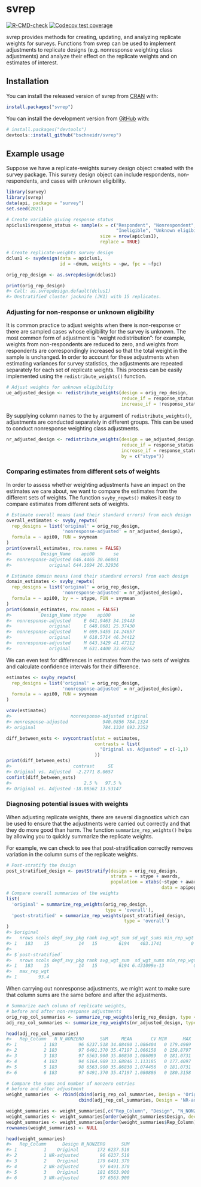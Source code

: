 
<!-- README.md is generated from README.Rmd. Please edit that file -->

# svrep

<!-- badges: start -->

[![R-CMD-check](https://github.com/bschneidr/svrep/workflows/R-CMD-check/badge.svg)](https://github.com/bschneidr/svrep/actions)
[![Codecov test
coverage](https://codecov.io/gh/bschneidr/svrep/branch/main/graph/badge.svg)](https://app.codecov.io/gh/bschneidr/svrep?branch=main)
<!-- badges: end -->

svrep provides methods for creating, updating, and analyzing replicate
weights for surveys. Functions from svrep can be used to implement
adjustments to replicate designs (e.g. nonresponse weighting class
adjustments) and analyze their effect on the replicate weights and on
estimates of interest.

## Installation

You can install the released version of svrep from
[CRAN](https://CRAN.R-project.org) with:

``` r
install.packages("svrep")
```

You can install the development version from
[GitHub](https://github.com/) with:

``` r
# install.packages("devtools")
devtools::install_github("bschneidr/svrep")
```

## Example usage

Suppose we have a replicate-weights survey design object created with
the survey package. This survey design object can include respondents,
non-respondents, and cases with unknown eligibility.

``` r
library(survey)
library(svrep)
data(api, package = "survey")
set.seed(2021)

# Create variable giving response status
apiclus1$response_status <- sample(x = c("Respondent", "Nonrespondent",
                                         "Ineligible", "Unknown eligibility"),
                                   size = nrow(apiclus1),
                                   replace = TRUE)

# Create replicate-weights survey design
dclus1 <- svydesign(data = apiclus1,
                    id = ~dnum, weights = ~pw, fpc = ~fpc)

orig_rep_design <- as.svrepdesign(dclus1)

print(orig_rep_design)
#> Call: as.svrepdesign.default(dclus1)
#> Unstratified cluster jacknife (JK1) with 15 replicates.
```

### Adjusting for non-response or unknown eligibility

It is common practice to adjust weights when there is non-response or
there are sampled cases whose eligibility for the survey is unknown. The
most common form of adjustment is “weight redistribution”: for example,
weights from non-respondents are reduced to zero, and weights from
respondents are correspondingly increased so that the total weight in
the sample is unchanged. In order to account for these adjustments when
estimating variances for survey statistics, the adjustments are repeated
separately for each set of replicate weights. This process can be easily
implemented using the `redistribute_weights()` function.

``` r
# Adjust weights for unknown eligibility
ue_adjusted_design <- redistribute_weights(design = orig_rep_design,
                                           reduce_if = response_status %in% c("Unknown eligibility"),
                                           increase_if = !response_status %in% c("Unknown eligibility"))
```

By supplying column names to the `by` argument of
`redistribute_weights()`, adjustments are conducted separately in
different groups. This can be used to conduct nonresponse weighting
class adjustments.

``` r
nr_adjusted_design <- redistribute_weights(design = ue_adjusted_design,
                                           reduce_if = response_status == "Nonrespondent",
                                           increase_if = response_status == "Respondent",
                                           by = c("stype"))
```

### Comparing estimates from different sets of weights

In order to assess whether weighting adjustments have an impact on the
estimates we care about, we want to compare the estimates from the
different sets of weights. The function `svyby_repwts()` makes it easy
to compare estimates from different sets of weights.

``` r
# Estimate overall means (and their standard errors) from each design
overall_estimates <- svyby_repwts(
  rep_designs = list('original' = orig_rep_design,
                     'nonresponse-adjusted' = nr_adjusted_design),
  formula = ~ api00, FUN = svymean
)
print(overall_estimates, row.names = FALSE)
#>           Design_Name    api00       se
#>  nonresponse-adjusted 646.4465 30.66081
#>              original 644.1694 26.32936

# Estimate domain means (and their standard errors) from each design
domain_estimates <- svyby_repwts(
  rep_designs = list('original' = orig_rep_design,
                     'nonresponse-adjusted' = nr_adjusted_design),
  formula = ~ api00, by = ~ stype, FUN = svymean
)
print(domain_estimates, row.names = FALSE)
#>           Design_Name stype    api00       se
#>  nonresponse-adjusted     E 641.9463 34.19443
#>              original     E 648.8681 25.37430
#>  nonresponse-adjusted     H 699.5455 14.24657
#>              original     H 618.5714 46.34412
#>  nonresponse-adjusted     M 643.3429 41.47212
#>              original     M 631.4400 33.68762
```

We can even test for differences in estimates from the two sets of
weights and calculate confidence intervals for their difference.

``` r
estimates <- svyby_repwts(
  rep_designs = list('original' = orig_rep_design,
                     'nonresponse-adjusted' = nr_adjusted_design),
  formula = ~ api00, FUN = svymean
)

vcov(estimates)
#>                      nonresponse-adjusted original
#> nonresponse-adjusted             940.0856 784.1324
#> original                         784.1324 693.2352

diff_between_ests <- svycontrast(stat = estimates,
                                 contrasts = list(
                                   "Original vs. Adjusted" = c(-1,1)
                                 ))
print(diff_between_ests)
#>                       contrast     SE
#> Original vs. Adjusted  -2.2771 8.0657
confint(diff_between_ests)
#>                           2.5 %   97.5 %
#> Original vs. Adjusted -18.08562 13.53147
```

### Diagnosing potential issues with weights

When adjusting replicate weights, there are several diagnostics which
can be used to ensure that the adjustments were carried out correctly
and that they do more good than harm. The function
`summarize_rep_weights()` helps by allowing you to quickly summarize the
replicate weights.

For example, we can check to see that post-stratification correctly
removes variation in the column sums of the replicate weights.

``` r
# Post-stratify the design
post_stratified_design <- postStratify(design = orig_rep_design,
                                       strata = ~ stype + awards,
                                       population = xtabs(~stype + awards,
                                                          data = apipop))
# Compare overall summaries of the weights
list(
  'original' = summarize_rep_weights(orig_rep_design,
                                     type = 'overall'),
  'post-stratified' = summarize_rep_weights(post_stratified_design,
                                            type = 'overall')
)
#> $original
#>   nrows ncols degf_svy_pkg rank avg_wgt_sum sd_wgt_sums min_rep_wgt max_rep_wgt
#> 1   183    15           14   15        6194    403.1741           0    36.26464
#> 
#> $`post-stratified`
#>   nrows ncols degf_svy_pkg rank avg_wgt_sum  sd_wgt_sums min_rep_wgt
#> 1   183    15           14   15        6194 6.431099e-13           0
#>   max_rep_wgt
#> 1        93.4
```

When carrying out nonresponse adjustments, we might want to make sure
that column sums are the same before and after the adjustments.

``` r
# Summarize each column of replicate weights,
# before and after non-response adjustments
orig_rep_col_summaries <- summarize_rep_weights(orig_rep_design, type = 'specific')
adj_rep_col_summaries <- summarize_rep_weights(nr_adjusted_design, type = 'specific')

head(adj_rep_col_summaries)
#>   Rep_Column   N N_NONZERO      SUM     MEAN       CV MIN      MAX
#> 1          1 183        96 6237.518 34.08480 1.086404   0 179.4969
#> 2          2 183        97 6491.370 35.47197 1.066158   0 158.8797
#> 3          3 183        97 6563.900 35.86830 1.086089   0 181.0731
#> 4          4 183        94 6164.989 33.68846 1.113185   0 177.4097
#> 5          5 183        98 6563.900 35.86830 1.074456   0 181.0731
#> 6          6 183        97 6491.370 35.47197 1.080886   0 180.3158

# Compare the sums and number of nonzero entries
# before and after adjustment
weight_summaries  <- rbind(cbind(orig_rep_col_summaries, Design = 'Original'),
                           cbind(adj_rep_col_summaries, Design = 'NR-adjusted'))

weight_summaries <- weight_summaries[,c("Rep_Column", "Design", "N_NONZERO", "SUM")]
weight_summaries <- weight_summaries[order(weight_summaries$Design, decreasing = TRUE),]
weight_summaries <- weight_summaries[order(weight_summaries$Rep_Column),]
rownames(weight_summaries) <- NULL

head(weight_summaries)
#>   Rep_Column      Design N_NONZERO      SUM
#> 1          1    Original       172 6237.518
#> 2          1 NR-adjusted        96 6237.518
#> 3          2    Original       179 6491.370
#> 4          2 NR-adjusted        97 6491.370
#> 5          3    Original       181 6563.900
#> 6          3 NR-adjusted        97 6563.900
```

